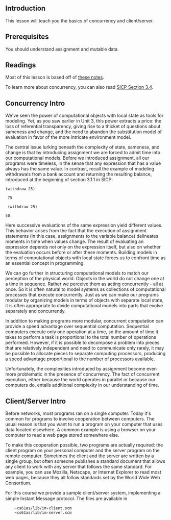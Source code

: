 ## Introduction

This lesson will teach you the basics of concurrency and client/server.

## Prerequisites

You should understand assignment and mutable data.

## Readings

Most of this lesson is based off of [these
notes](http://inst.eecs.berkeley.edu/~cs61as/reader/notes.pdf#page=64).

To learn more about concurrency, you can also read [SICP Section
3.4](http://mitpress.mit.edu/sicp/full-text/book/book-Z-H-23.html#%_sec_3.4).

## Concurrency Intro

We've seen the power of computational objects with local state as tools for
modeling. Yet, as you saw earlier in Unit 3, this power extracts a price: the
loss of referential transparency, giving rise to a thicket of questions about
sameness and change, and the need to abandon the substitution model of
evaluation in favor of the more intricate environment model.

The central issue lurking beneath the complexity of state, sameness, and
change is that by introducing assignment we are forced to admit time into our
computational models. Before we introduced assignment, all our programs were
timeless, in the sense that any expression that has a value always has the
same value. In contrast, recall the example of modeling withdrawals from a
bank account and returning the resulting balance, introduced at the beginning
of section 3.1.1 in SICP:

`(withdraw 25)`

` 75`

` (withdraw 25)`

` 50 `

Here successive evaluations of the same expression yield different values.
This behavior arises from the fact that the execution of assignment statements
(in this case, assignments to the variable balance) delineates moments in time
when values change. The result of evaluating an expression depends not only on
the expression itself, but also on whether the evaluation occurs before or
after these moments. Building models in terms of computational objects with
local state forces us to confront time as an essential concept in programming.

We can go further in structuring computational models to match our perception
of the physical world. Objects in the world do not change one at a time in
sequence. Rather we perceive them as acting concurrently - all at once. So it
is often natural to model systems as collections of computational processes
that execute concurrently. Just as we can make our programs modular by
organizing models in terms of objects with separate local state, it is often
appropriate to divide computational models into parts that evolve separately
and concurrently.

In addition to making programs more modular, concurrent computation can
provide a speed advantage over sequential computation. Sequential computers
execute only one operation at a time, so the amount of time it takes to
perform a task is proportional to the total number of operations performed.
However, if it is possible to decompose a problem into pieces that are
relatively independent and need to communicate only rarely, it may be possible
to allocate pieces to separate computing processors, producing a speed
advantage proportional to the number of processors available.

Unfortunately, the complexities introduced by assignment become even more
problematic in the presence of concurrency. The fact of concurrent execution,
either because the world operates in parallel or because our computers do,
entails additional complexity in our understanding of time.

## Client/Server Intro

Before networks, most programs ran on a single computer. Today it's common for
programs to involve cooperation between computers. The usual reason is that
you want to run a program on your computer that uses data located elsewhere. A
common example is using a browser on your computer to read a web page stored
somewhere else.

To make this cooperation possible, two programs are actually required: the
client program on your personal computer and the server program on the remote
computer. Sometimes the client and the server are written by a single group,
but often someone publishes a standard document that allows any client to work
with any server that follows the same standard. For example, you can use
Mozilla, Netscape, or Internet Explorer to read most web pages, because they
all follow standards set by the World Wide Web Consortium.

For this course we provide a sample client/server system, implementing a
simple Instant Message protocol. The ﬁles are available in

    
        ~cs61as/lib/im-client.scm
        ~cs61as/lib/im-server.scm
    

